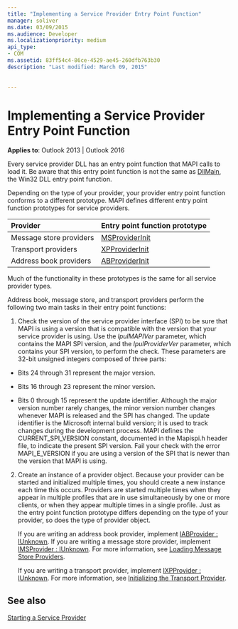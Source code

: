 ```yaml
---
title: "Implementing a Service Provider Entry Point Function"
manager: soliver
ms.date: 03/09/2015
ms.audience: Developer
ms.localizationpriority: medium
api_type:
- COM
ms.assetid: 83ff54c4-86ce-4529-ae45-260dfb763b30
description: "Last modified: March 09, 2015"
 
 
---
```


# Implementing a Service Provider Entry Point Function

  
  
**Applies to**: Outlook 2013 | Outlook 2016 
  
Every service provider DLL has an entry point function that MAPI calls to load it. Be aware that this entry point function is not the same as [DllMain](https://msdn.microsoft.com/library/ms682583.aspx), the Win32 DLL entry point function.
  
Depending on the type of your provider, your provider entry point function conforms to a different prototype. MAPI defines different entry point function prototypes for service providers.
  
|**Provider**|**Entry point function prototype**|
|:-----|:-----|
|Message store providers  <br/> |[MSProviderInit](msproviderinit.md) <br/> |
|Transport providers  <br/> |[XPProviderInit](xpproviderinit.md) <br/> |
|Address book providers  <br/> |[ABProviderInit](abproviderinit.md) <br/> |
   
Much of the functionality in these prototypes is the same for all service provider types. 
  
Address book, message store, and transport providers perform the following two main tasks in their entry point functions:
  
1. Check the version of the service provider interface (SPI) to be sure that MAPI is using a version that is compatible with the version that your service provider is using. Use the  _lpulMAPIVer_ parameter, which contains the MAPI SPI version, and the  _lpulProviderVer_ parameter, which contains your SPI version, to perform the check. These parameters are 32-bit unsigned integers composed of three parts: 
    
  - Bits 24 through 31 represent the major version.
    
  - Bits 16 through 23 represent the minor version.
    
  - Bits 0 through 15 represent the update identifier. Although the major version number rarely changes, the minor version number changes whenever MAPI is released and the SPI has changed. The update identifier is the Microsoft internal build version; it is used to track changes during the development process. MAPI defines the CURRENT_SPI_VERSION constant, documented in the Mapispi.h header file, to indicate the present SPI version. Fail your check with the error MAPI_E_VERSION if you are using a version of the SPI that is newer than the version that MAPI is using.
    
2. Create an instance of a provider object. Because your provider can be started and initialized multiple times, you should create a new instance each time this occurs. Providers are started multiple times when they appear in multiple profiles that are in use simultaneously by one or more clients, or when they appear multiple times in a single profile. Just as the entry point function prototype differs depending on the type of your provider, so does the type of provider object. 
    
    If you are writing an address book provider, implement [IABProvider : IUnknown](iabprovideriunknown.md). If you are writing a message store provider, implement [IMSProvider : IUnknown](imsprovideriunknown.md). For more information, see [Loading Message Store Providers](loading-message-store-providers.md).
    
    If you are writing a transport provider, implement [IXPProvider : IUnknown](ixpprovideriunknown.md). For more information, see [Initializing the Transport Provider](initializing-the-transport-provider.md).
    
## See also



[Starting a Service Provider](starting-a-service-provider.md)

